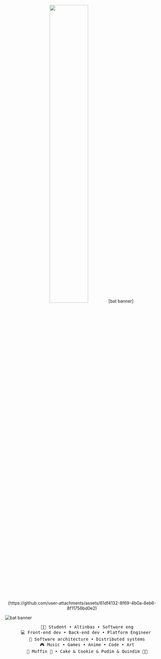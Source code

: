 <div align="center"><img height="50%" width="auto" src ="https://github-readme-stats.vercel.app/api/top-langs/?username=raay67&layout=compact&hide_border=true&theme=darcula&bg_color=0d1117&title_color=363f48&text_color=363f48&langs_count=6&hide=jupyter%20notebook,tex,css,php&exclude_repo=Pacman-AI%22">
[bat banner](https://github.com/user-attachments/assets/61df4132-8f69-4b0a-8eb6-8f11756bd0e2)
</div>

   ![bat banner](https://github.com/user-attachments/assets/61df4132-8f69-4b0a-8eb6-8f11756bd0e2)

<div align="center">
<pre>
    🧑‍🎓 Student • Altinbas • Software eng
    💻 Front-end dev • Back-end dev • Platform Engineer 
    📖 Software architecture • Distributed systems
    🎮 Music • Games • Anime • Code • Art
    🐾 Muffin 🐰 • Cake & Cookie & Pudim & Quindim 🐤🐥
</pre>
</div>
